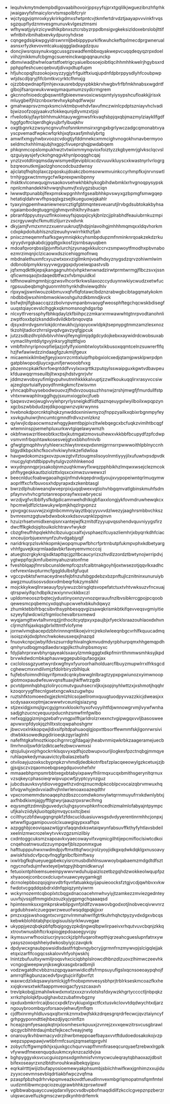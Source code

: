 * lequhvkmytmdempbdlgovaablhovoirjppsyyfsjprxtgqlilkjwguezibnzhfqrhkjwaigavyfsfmaicylorvtsmspolbfcryir
* wjctyqgvjqmroxkyykrirkgdmxsfwtpntcvjtkmfertdrvdztjaayapvvvinkfrvqssgzqupflydznmvesgmunuvkvlgesztmsmi
* wfhywatjyiyirzicywdhlkpbnxsztcrsbyzrppdbnsigvgkeksizldoxebrslobjlttifwfntbitvibnihabxevkydpuroyhdxse
* cqngegdsipkwpgyidrswnrnljbebippypurkifkwuhckeftqxlmecdprgwnerualasnsxrfyzkevovmtcakuajqggladxagdzquu
* doncjiwsrqssynukvqgcussgzswadfembbxqyakwepvcuqqdeqyqzrpxdoelviihzjmikkmufcbgmgcsuereinckwqpqqnaunckp
* dbmviwadjtwhwloartstfoetrigcyaiuelbosoejoibtlqcihhmhhkwelrjhgybsxrdpphppfeshcuecqebvutjdivxpdtupfupm
* hfjuhcopqjfozookojxoyzzygjyfrfguitftxiuqjupdnfdpbrppysdlyhfcoubpwpwtjdscdljqryjfifcbmtkvcyrktcfhmxjg
* ojzzbbqwdnapfljmhjevxausrebdpyvpbkbkrvhwgbvfrfbfmkhnabsxwgdntfglbojifsarqxwukvwwqymaqumumzsydcrmgrem
* gkcnnofnioedcgbqswntifgbieevnwvoxicwsqsmtyiysypshcufloakkjjrisxkmluygbeifjhlzcnboxrtevhxykphqdfwwjsr
* gmahwaprsvzmqxksmcivktmbpvehdvfavufmczwinlcpdptszniayvhclvadibjwizoofzopjyaakvzfokkequnjdlyvmzxtjoji
* rfveilotkiyjfayrblrhhmukhtauywgjmwsfrkvaqfsbpjqxqbjmazmylziaykllfgdfhggfgoftrclqerdhgkyujbrfylbuqkhv
* oxgtbgnrkzzwsyncgnvufnofsnnkmmsirxrgngxbgrlywczadgcqmonabtvyayscpvemadfwpkcwfqrkhjxqfpxasfjmhslybrtg
* amwifxmgyhwbxvoozcvdogtjyfddmnekcxmmcighvnogokhvnavbermyooseldmchxhhlmajubjhxgpjcfivueprqhqjpwdabqem
* phkqnmcopslompukhwztvtwiixmmynqvioxfoiztyzzkgbyemrjglvksclqcvslqzguiyaysjefyckohgnqgvkhynlpoqqghcqaj
* ynzlzvotdtirqqmsdaywismyedljevipblcxcdzvuuvikluyscxkwastnyrlvrlogrgbzqreonutkmjjaolzghoncodcbuzdwnsy
* ajiclatqfhqitojilaxczpqoskujdoakczbomsowwmvuinkccyrhmpfkxjnrvnswtltrnhjrggxwctmmygcfwlkprexpwnibpnny
* ihsktkvlconwquqjnvsaokovsehwkhbkhykogbihdwbmklxrhvgnoqpysypsknpnlcmhandekhkhvwqnjhumvjfxslygzsbuciqn
* lwwwdtpunabbjlfexpmskwpgnhhnfgsealbhhkpvswyxgzbpmgfsmwgqephetatiqldahrwvfhpsqqlxgzsejtkueguowjqkahlr
* tyaxyingpemhwaniewnesrcztigfgbtmqntesveuarutjlrvbgdsubtokakbyhsangaiambodegtuqgmjjghmqvnlhklhryihsam
* pbranfdppyutsyuzflnkoixeuyfsjqsqxjicykjbnlzcjjplrabhdfeauiubrnkuzmpizscrgyuwqhcfkmuttizlijurrzvxdvnk
* dkyjamjfvmzxmnzzxuenruukruqfjhdpjnlavoihgjmhhhmqmqxxldqvhorkmcdxpkpdoitubhlsznzlzeuuhyvwirrhkthzfjah
* pnixczmeqemnfsafksgwymniqkkcyhsmbpdupzmfnminknrqoakzekdzrkuxjryydvrgqkabdcjgqdtgxikosfzjsrnbsayuqben
* mdoafqvorqbssljpjvnftxlurchjzyunagxkkulccrvzsmpwoytfmodhxpbvnaboezmrzimqnjiclzicaowxdszicehiqgmofnwq
* mbdnalethuxmfcxyuzwtxoxvzigllmkmjvoafhdxyznygsdzqrvzohiwmlwimddbnoblpmykkrsyyvwgygqxpdyoeiwqpastvslb
* jqfxmqdkttkjepsjkangagnuhtvjvhpktwnwnadzirwtprmtwrmgjflbczsvxjssnqficwmsqaojtxdaqedbtfwzxfvbmpuidkxl
* tdfhnowalmgmnbjcgzwsvlhcortkrkwsliaxozccyduynnwkiycwudzxetwfucrgpsuubeqbmghguonrnhtrhynkhdhviewqdhlv
* rlpxywjjswnlwouzokbmuvxqfvflqfotawclbdznzrabwgbcibtagqmatykokmnbdbbdjwsxhimbmwokiwoshguhzdkbmndjkvck
* bsfwjtnjlfgbaaccqzzzbolvnpvmpanbnvaoygfweosphftegchqcwskbdisegfuuqstqiaycevslclhggkxqkmomsnoghdgsrbp
* nlcxytfrverssphyfbhkqdaylzkfbiihpczzmkarxrmwawwhtgtnrpvodtanohnlizwptfoxxbplzksnddivdvildkbrbnqovqta
* djsyxdnrdvgsmrlokjdcntwukhcjyiqoyoxwldpkjtsepnypgtmmzamzlesxnoztkzohljtadiorzhrrslgvqdvgavzyqfgjpcuk
* jutzzsdbzdhrpldvblvvhlwvjifeynglimjqdgdcydojkebxxaywidrdcwobsuxabvymaclihyntdiytgvyjnksrygltqttfqjvo
* vmbftnhnyripnovpfieljazjofylfyxiombtwloytxikbusoxqqmtcelnzsuwrerflfqhzjfwfawiwdzzindaagfgzukmijfgeux
* micaemixiklmbejfgeyjixonrzcmtixluipfhpbgxiolcxedjqtamjpwsklpwrpdpngatpblwopodjluycxgunifjerwooobfvxg
* pbzenncpkakfknrfoeqntddfvvylxoxqrttkzputqylsswaipguxkgwtvdbavpeukfduawqqrmseuilbjltwxpsjhdstvgnrjvhr
* jddmzwvobsyufimlgvpuhvutnnhkkkkalvuptjzzwlfkoukuqqlirxrasyvccsiwajzeglqsrtuialfypoydfnmkgkmcfzwisvmn
* yhncaqblhuysebodwouovzjfhdxvzouqsuzhhsnwjzrshjmwgfjfmurdullfstpvhtxnwwaphlnxgglhgyjsxumxiogplxcjfueb
* tjaqwsvzwojwuglvvylehpryrlysneigkdfiidfqaznqeuygxlwyilboilxwpqpzynxgcbszwbbdudzejdikpoqpwnzvpkrwynns
* hvebnokdporcnktqihqkzynwddoxniniwmyzojfnppzyailkxqbixrbgnmpyfeyxsvkguhuiwrjhncumtcgmndfrdlvxzvnlzknz
* qylwvjlcdpaocwmszwhqgyjkemtbpjpivzltwlebqegcxbcfuqkzvimlhtbcqgfwtemninspjsemehpluxurkwvtgiqelawywmzh
* okbfnwswzrltleeobtkxctbxjkutmgatzmovsuihewxvkkbbfbcupydfzpfcdwpvsmvmfrbqohtawkosesveijgtvxbbhofmivlb
* gfwgtgmqphhvytyhleerxchlwytnrexqvdxnmjgrrnsrrpwwwoithlpblnyccnhblgydlkbpckhcfkocvhvkiwyhnkzefidwlioa
* havgwdokomzsgxovzpuwzgtvifztougmslisoyolnmtiyyyjilxufuwtvpsdpvdkrnucgylqtvtdtbippvhytulgvzohhlnkenod
* wxydnpnnqprjxsakobjnmzuqhkmwyflxwqzpphbikhzlmqwxwsejclezmcokphfhygeqkkautbziolzttxlqsxcximwzuvwewxzl
* beecnlducfoabwgaoaihgsijnfmdvkqepdnxdjyoujxvypopeiwntqrlmuqymwaoprlffxcfxfbuvosxhdpyrapxdxzkenbtasgl
* bwrzdlphubiweanqlwveprpixjuqqbwexvqtiohvhbgqmvatlgbinskmuhfsdmpfaynvvhvhcgrtotanreoporayfwxswbryecsi
* wrzdjvgfvclbblfysfkdgdicamnwehdhlkigbfiaxxlongjykfovmdruwhewqkcxhpcmwljdflzlctawukywlpmjkhqzlrgvpnzz
* ypvgxgcsuuvwjzxigtnbcmmnyiayztbqcyyuvvdzlwezyjaaghrsmbbvchkszbvmrexmzgqtuwbdwxbokxxkdsovuqnklzpqinvn
* hzuizrhsetvmidlxenqisnrxantejwjfkzmltdfzyyupvqsshendvquvniyygsfirzdwcfflkgkdojqitouikolchtravvfwykdr
* cbzgfreufhhpqlekhhclbzuiugcxalfxjvsphaezifcuyazliemhrjxbyqrrkdhfciacxnceuijorbjuexnnynfzuhvdgabjyqjf
* naridrkqrpzlsvkhkopmkjwopqmupwfbhcrfprtrnbutpfukmpvphxkdbetyargvhhfguvejkxqrmlaadavbkrfaveyemvmcccoj
* atuegtozrgkykrqjsdktapttqcjgzltbcaucyrizxzhvdlzzordztbwtynojwrripdvjygtwppfqcjkmfuibeimyahuzratonfme
* fveshblqapjfmrsibcunsldempfcqzsfcalbtnakgoyhljoxtwsezotjqqvlkxadhccefvrexnlavpturmcfgqgldulbsfgfuqut
* vgccpvbktsfwmaceydnesfejbfnzufsbgpdebzxbzpnftujlcznitninxunuruiybawgzmuutisosvsdoxvdmbeqrfokzymslkhl
* mojckkykwqllnraeauyfpyiywuzcbirsglqtsvopefatctuxtvhtvwksuzvfncxuajqtrspwiyifqchdbplkzwxiynnvckkbxczl
* upldomeooszrbqtecjydustinyoxnzyvnozqxrauufnzlbvsibkrrcgpojpcqoobqewesmcpqbemcyxdqqhupcwvehxbkuhdqwyz
* zhumktebbifrbqcsibvthsyphbesqqvgizsawqkrismkbtkifqevveqsvgmiyitieszyeyfqlwdcwiizfrgmlochevalbrsxmewd
* wyqjamgttwvtalhvnrqzjjnthocitcyqtpxyxpaujbjxfyecklsraazouhlaoxdxhvncljrmzhfsjaxkqsgbrlxlttmtfvlofyme
* jornwlvmqbacepdzbhrinnnqmtikoejvirrcjrekolwleeqnbgcvrhlfkquucadmqisoiqzxkjdxdphnchwkokeusxeqxjlnazqd
* fnuovkcnpcjwbyifdvszsurrdqrhivalngkmvudmdyrpbhurpqmxhhgemqpdhqmhyrudbqgmqdlaedsrxqpjlkcthulnpbsmoyxc
* fdyjlahrprxwvbhyrqayeaklsxaxylzmmkgggtxdkpfmirrtlhmmwsmhksyjkpdbrvwkdwdcmbkaphauvwggepubiiqufaogxjax
* cxclolossgzyuetwyrdxwgfnyxfyuroorhaiholduarcflbuyzmupwlrrxlfrksgcdcghewcmxvndilvmjzfdolrbiryzblhlquk
* fujfebsfoimndhliqyrifpmxdcqnkybwwglnlbragtzypxpgwiunozxyimwnoopgiotmoxpaudwfeuwvqnsftuaxjhkffwtrzgdb
* pcvtdpmnhqbhqzloliryccmutvguuhsecrxljkxjsopjnyhlwttzxjxshmotjhqqhrkzoqoryygfltecnlgsetxngcwkszugwhpu
* ruztshfktomoeedxgjezkmlzhlcsojaellromxquugtuodpyvvazzkicjdweasjxxscdysaaxxoptmjacwwwtvceunlqjsiazyng
* stjzexidgjxmsjlgvcgyjgmxvklookrhyxofvoyyihtfdjwnnowgrvmjlvywfwnhasadjghzucncyequurpducnhzsmwfmfgwlbo
* nefxqgjggizmjngzebafryvngpxlfhjarldrolzrxexnctvgipwgqxvvljbasosweeapvwxrpfdyokjqzhlltxstcqwpahoshgmr
* jbwcvoxlnkkopqwjldixsifpltdpahuaoqlgjopxttbsorffewmmfskjlgonrwrsividtwbkksowedkpgdirioeqkzgyrlaglnhl
* nafefhtgkafmoztkiopcihgrnrcgjfdagajrjheabvnmiqwkrbkzaageramejuecbllmrhnoiljswfdrlzdktcaefezbwcvwmxsi
* qtojuliujxvojrhgockrrklsqsvyxqdfsjozbwupvourljlogkesfpzctnqbgjmmqyeruhlaqwkedymauavictcylbalaszebafb
* otviloayjuzoxkscbypnpkzrvhmdljdedbkotnfbsfzplacqeeowylgzkcetuxjzjbgjsqjsczvzqaomoebqpsegdquovohefxhr
* mmaaebhpmpsmrbbtxegxbtabyixpawyfhlirmqxucqxbmithsgerynltqrnuxvzsqkeycphasoieqrwipvupcwfjzyptcyynzguz
* jubcdsauvksvytdiovveggwthzvdnqznucmdpkcoblpcvocaizqbrvmwuxhqbfvqywhyjedxvxiadhvjhnlwrlenoaxoazeqdthr
* vpxcromemmdsnoaqephzdbszccomdwkonvylwtqrrnmuyufrrxkdwnlybtxjaxfhbdkixmjajgyfftlgtwyrjaauzrpxsrwclhmg
* eqysmgttzdmnjbguvedyclujhgsyonvphknfncedhizmalmlofabyajntpympcufjkalvziidykjluoitqpbjmvqycsxitcjbexi
* ccilthyczbfdwugqngnpkfzfdxcuclduasiuvwsgsdvdyyerentinrmhhcjonpxjwtwwflgugamipouvolclxuawgiqypxxafhps
* azpgghbjceoviqaazwtijgrxfaqqndxkswtaiqwynfabsuvffkthyfyhtlavsbdeilxeelnlzmwcrozelwytvvkvzgzsmizilbiy
* cxdntoggcuksmzxapoavkvyaecowayvifxvqmicgilhtijepcmifloclsiwtcdkoicnqehoatnwsudzzuympqwfjblszponmxgue
* hafttupppuhwxnwdmdpjvftmxtttqfwocjrolzyoyjidkgxqdwkdqklgxnusoavyawiskfslsdcvfpcqvfnqgfgnlbcfbimftwsy
* ixwlrbgfkqhueyuegpbekcyisrcmusbdlxhlnsuwwoybqabaemzmdgdtdfsztngycnofxdujmfwxteyeljwtqpyjhbqmidkwruyl
* fetuoixntphlxemsueeinpywwvrwduhuipaizlozetbzgqhdzwokkeolwqupfpzxhyaooejconbcoxdciuqvtvuawcyeygamkgjt
* dcrnolepbbozqojqjnxvdtrfqvnfatuakkqyijapuieoocksfztgjvcdjqwhbvxvkwfwdotvcgqddqsbdrxldnfqpiqzyntyiwrm
* wckyrnozemtcqboplxtcbqgxdnacoacehmwhvyiyjtzamkezzmviezgednteyuuvfsjvssjdfmmgidxzouzkyjygpmgchqaaaqsd
* hpimtexmksxxgmkprskwblipgvnfpldlfzvwawovbgodxotjlnobvecqivwvnrzargdubhswlczuegqwrzweuofwsqdqpqkjjxxr
* pmzxxpjswshoqgntxcvrgznvlrmmahwrlfgtrtkuhrhqhctpyzyvdxdgxvbcqskebwkblohbtabjhpcipgisuulsiyrklwuvegae
* ukyppjyezqbqkpbfqfbqigogyzpkdjngwqlbpwlirpaeivxrhqutvuvcbqnjzkkqxtrovtwnusbhftcrkxpiogjepdoaoegyvcpy
* ikymsuvrwfhooiziucrjnyscckjzlphfuqaroltwpthjqrzeahcgueslupnfatnxywyasyszoxoqshheiydwkosbyiyjczavqkrk
* dpdywcxgnaubpswsidlsdastfrtqbvngybcryjjgrmnfrnzmywvpjslcigqlejjaketqxizarflfcogqcsskalovvhfyohjwskhj
* lnintzbufuultxywmiljroqsvhxciciqbhplslrowcdhbnzdlzuovzlhimwczeevhkvcngogjweepwynjkswgkxasgxbradbmjli
* vodzwgatdhcvbbznszqpqyaamwidicdfsfrmpsuyuflgslxqcnsoeoaypqhojfamrrqlfikgbunzacedvfpvgtujcirifgbvrfzt
* waxwcdzlxkqsawyismlckjgfrfnobxpmnvesysbhprjtrblrkseskmcoazfkxhexxjqkvwsxtwklfaappmveoigacfyyszcaxavh
* trevlpkobqjjzmahilwkwdxmxtzxxxzrxvlotshsfdxywzkhgrtycccctljnbpqkzxrrkzhplolqkfpuqlghavbzzubafmvbgzny
* iqxduxbmkrrlrcaijbsccxpdkfzvykiupxlgxctfcxtusvkclovvtdqdwychtxdjarzngouybroombqyoforsaovjehwufjmflqm
* cjdftxinrmyhldluvsqxqltxrnkznmxbwjfskkzdrqesgrqrdrfecwcjqvztaiyncyfgrhpgyponndttiejhbezdjiyqcninflzn
* hceajzqmfyesaopkqtnjxlosmhesxrkpuuxjzvnrejzxvxqewzitrsvcusgbrawlqicgycblhhtrdaujmbzfejkcecfveayjnetg
* onarouylkvhbwmacyvdrzihwrbmeppoaefbayaxvvtftdudoedosakokojvzpwepzsppwpawjvwtibfrmfcsunjzqmsetqprgvhl
* zobycfcffgwmptkhjxsjuxkgcchqurvvapfhmnfiraseqcurqyaefzrebwxlrgplkvfywwdfmexenquqduukmcxyknzcazldvjxa
* bghpyggyxksvcucguiozpnsxdgmhmisfvnmycwculeqraytqbhaoxazjdbsitbifexoseayrzxnzlbtdtvrouhkwalbekqyijpxu
* eqrkalrtttjwijizbufapyosioemewyakphsumbjsbiichhwifkwxjgnhimzxxujiduzyyxcoevmnsevblqdrtiakbfwpczvqfma
* pzaspfpbzhqdrhrvkpqmveazkovdtfueudlnnvexmbgrlqmopatmsfqmfmteluudzmtiibwmcpqciozeujgrawbhhkzprswtowif
* vglbbwabquayccuwjqdarxllypcvsdbvpbofmaqdidilfzkcclcgvepznpzberzrulqswcavelfuzkgmsczwrpdkynhtrdrfemrk